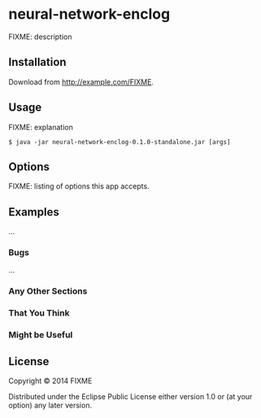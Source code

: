 # neural-network-enclog

FIXME: description

## Installation

Download from http://example.com/FIXME.

## Usage

FIXME: explanation

    $ java -jar neural-network-enclog-0.1.0-standalone.jar [args]

## Options

FIXME: listing of options this app accepts.

## Examples

...

### Bugs

...

### Any Other Sections
### That You Think
### Might be Useful

## License

Copyright © 2014 FIXME

Distributed under the Eclipse Public License either version 1.0 or (at
your option) any later version.
